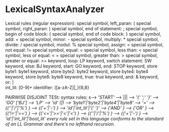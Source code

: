 # LexicalSyntaxAnalyzer

Lexical rules (regular expression): 
special symbol, left_paran: ( 
special symbol, right_paran: ) 
special symbol, end of statement: ; 
special symbol, begin of code block: { 
special symbol, end of code block: } 
special symbol, add: + 
special symbol, minor: - 
special symbol, multiply: * 
special symbol, divide: / 
special symbol, modul: % 
special symbol, assign: = 
special symbol, not equal: != 
special symbol, equal: = 
special symbol, less than: < 
special symbol, less or equal: < = 
special symbol, greater than: > 
special symbol, greater or equal: >=
keyword, loop: LP 
keyword, switch statement: SW 
keyword, else: BJ 
keyword, start: GO 
keyword, end: STOP
keyword, store byte1: byte1 
keyword, store byte2: byte2 
keyword, store byte4: byte4 
keyword, store byte8: byte8 
keyword, true: true 
keyword, and: & 
keyword, or: |  
int_lit: [0-9]+ 
identifier: ([a-zA-Z]|_){6,8}
 
PAIRWISE DISJOINT TESt:
syntax rules: s--> 'START' --> ||| <var/> --> '{' ';' '}' --> 'GO' ['BJ'] --> 'LP' <var/> --> 'id' (|) --> 'byte1'|'byte2'|'byte4'|'byte8' --> '=' --> {('*'|'/'|'%') } --> {('+'|'-') } --> 'id'|'int_lit'|'(' ')'
--> {'AND' } --> {'OR' } --> {('!='|'==') } --> {('<='|'>='|'<'|'<') } --> {('*'|'/'|'%') } --> {('+'|'-') } --> 'id'|'int_lit'|'bool_lit'
every rule set in this language conforms to the standard of an LL Grammar and there's no lefthand recursion.

